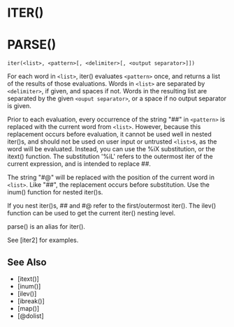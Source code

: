 # ITER()
# PARSE()
`iter(<list>, <pattern>[, <delimiter>[, <output separator>]])`

  For each word in `<list>`, iter() evaluates `<pattern>` once, and returns a list of the results of those evaluations. Words in `<list>` are separated by `<delimiter>`, if given, and spaces if not. Words in the resulting list are separated by the given `<ouput separator>`, or a space if no output separator is given.

  Prior to each evaluation, every occurrence of the string "##" in `<pattern>` is replaced with the current word from `<list>`. However, because this replacement occurs before evaluation, it cannot be used well in nested iter()s, and should not be used on user input or untrusted `<list>`s, as the word will be evaluated. Instead, you can use the %iX substitution, or the itext() function. The substitution '%iL' refers to the outermost iter of the current expression, and is intended to replace ##.

  The string "#@" will be replaced with the position of the current word in `<list>`. Like "##", the replacement occurs before substitution. Use the inum() function for nested iter()s.

  If you nest iter()s, ## and #@ refer to the first/outermost iter(). The ilev() function can be used to get the current iter() nesting level.

  parse() is an alias for iter().

  See [iter2] for examples.

## See Also
- [itext()]
- [inum()]
- [ilev()]
- [ibreak()]
- [map()]
- [@dolist]

